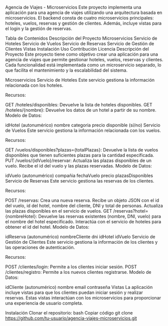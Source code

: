 Agencia de Viajes - Microservicios
Este proyecto implementa una aplicación para una agencia de viajes utilizando una arquitectura basada en microservicios. El backend consta de cuatro microservicios principales: hoteles, vuelos, reservas y gestión de clientes. Además, incluye vistas para el login y la gestión de reservas.

Tabla de Contenidos
Descripción del Proyecto
Microservicios
Servicio de Hoteles
Servicio de Vuelos
Servicio de Reservas
Servicio de Gestión de Clientes
Vistas
Instalación
Uso
Contribución
Licencia
Descripción del Proyecto
Este proyecto tiene como objetivo crear una aplicación para una agencia de viajes que permite gestionar hoteles, vuelos, reservas y clientes. Cada funcionalidad está implementada como un microservicio separado, lo que facilita el mantenimiento y la escalabilidad del sistema.

Microservicios
Servicio de Hoteles
Este servicio gestiona la información relacionada con los hoteles.

Recursos:

GET /hoteles/disponibles: Devuelve la lista de hoteles disponibles.
GET /hoteles/{nombre}: Devuelve los datos de un hotel a partir de su nombre.
Modelo de Datos:

idHotel (autonumérico)
nombre
categoria
precio
disponible (sí/no)
Servicio de Vuelos
Este servicio gestiona la información relacionada con los vuelos.

Recursos:

GET /vuelos/disponibles?plazas={totalPlazas}: Devuelve la lista de vuelos disponibles que tienen suficientes plazas para la cantidad especificada.
PUT /vuelos/{idVuelo}/reservar: Actualiza las plazas disponibles de un vuelo. Recibe el id del vuelo y las plazas reservadas.
Modelo de Datos:

idVuelo (autonumérico)
compañia
fechaVuelo
precio
plazasDisponibles
Servicio de Reservas
Este servicio gestiona las reservas de los clientes.

Recursos:

POST /reservas: Crea una nueva reserva. Recibe un objeto JSON con el id del vuelo, id del hotel, nombre del cliente, DNI y total de personas. Actualiza las plazas disponibles en el servicio de vuelos.
GET /reservas?hotel={nombreHotel}: Devuelve las reservas existentes (nombre, DNI, vuelo) para el nombre del hotel especificado. Interactúa con el servicio de hoteles para obtener el id del hotel.
Modelo de Datos:

idReserva (autonumérico)
nombreCliente
dni
idHotel
idVuelo
Servicio de Gestión de Clientes
Este servicio gestiona la información de los clientes y las operaciones de autenticación.

Recursos:

POST /clientes/login: Permite a los clientes iniciar sesión.
POST /clientes/registro: Permite a los nuevos clientes registrarse.
Modelo de Datos:

idCliente (autonumérico)
nombre
email
contraseña
Vistas
La aplicación incluye vistas para que los clientes puedan iniciar sesión y realizar reservas. Estas vistas interactúan con los microservicios para proporcionar una experiencia de usuario completa.

Instalación
Clonar el repositorio:
bash
Copiar código
git clone https://github.com/tu-usuario/agencia-viajes-microservicios.git
